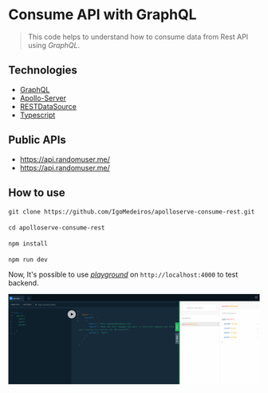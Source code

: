 # Consume API with GraphQL
> This code helps to understand how to consume data from Rest API using _GraphQL_.

## Technologies
- [GraphQL](https://graphql.org/)
- [Apollo-Server](https://www.apollographql.com/docs/apollo-server/)
- [RESTDataSource](https://www.apollographql.com/docs/apollo-server/data/data-sources/)
- [Typescript](https://www.typescriptlang.org/)

## Public APIs
- https://api.randomuser.me/
- https://api.randomuser.me/

## How to use
```
git clone https://github.com/IgoMedeiros/apolloserve-consume-rest.git

cd apolloserve-consume-rest

npm install

npm run dev
```

Now, It's possible to use [_playground_](https://www.apollographql.com/docs/apollo-server/testing/graphql-playground/) on `http://localhost:4000` to test backend.

<img src="./docs/image/playground.png">
